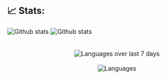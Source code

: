 ## 📈 Stats:
<div align='cconter'>
<span align='left'>
    <img src='https://github-readme-stats.vercel.app/api?username=SirvanCheraghi&show_icons=true&count_private=true&hide_border=true&show_icons=true&theme=radical' alt='Github stats' align='center' />
</span>
<span align='right'>
    <img src='https://github-readme-streak-stats.herokuapp.com/?user=SirvanCheraghi&show_icons=true&count_private=true&hide_border=true&show_icons=true&theme=radical' alt='Github stats' align='center' />
</span>
</div>
<br />
<br />

<div align='center'>
    <img src='https://github-readme-stats.vercel.app/api/wakatime?username=SirvanCheraghi&layout=compact&show_icons=true&count_private=true&hide_border=true&show_icons=true&theme=radical' alt='Languages over last 7 days ' align='center' />
</div>
<br />

<div align='center'>
    <img src='https://github-readme-stats.vercel.app/api/top-langs/?username=SirvanCheraghi&layout=compact&show_icons=true&count_private=true&hide_border=true&show_icons=true&theme=radical' alt='Languages' align='center' />
</div>
<br />
